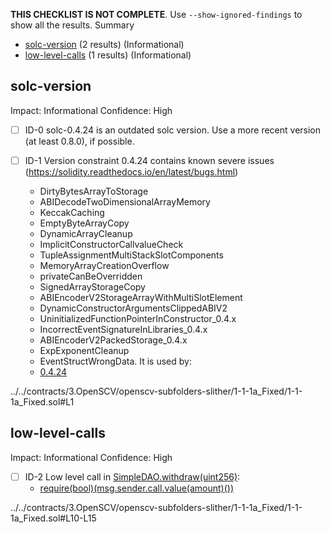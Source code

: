 **THIS CHECKLIST IS NOT COMPLETE**. Use `--show-ignored-findings` to show all the results.
Summary
 - [solc-version](#solc-version) (2 results) (Informational)
 - [low-level-calls](#low-level-calls) (1 results) (Informational)
## solc-version
Impact: Informational
Confidence: High
 - [ ] ID-0
solc-0.4.24 is an outdated solc version. Use a more recent version (at least 0.8.0), if possible.

 - [ ] ID-1
Version constraint 0.4.24 contains known severe issues (https://solidity.readthedocs.io/en/latest/bugs.html)
	- DirtyBytesArrayToStorage
	- ABIDecodeTwoDimensionalArrayMemory
	- KeccakCaching
	- EmptyByteArrayCopy
	- DynamicArrayCleanup
	- ImplicitConstructorCallvalueCheck
	- TupleAssignmentMultiStackSlotComponents
	- MemoryArrayCreationOverflow
	- privateCanBeOverridden
	- SignedArrayStorageCopy
	- ABIEncoderV2StorageArrayWithMultiSlotElement
	- DynamicConstructorArgumentsClippedABIV2
	- UninitializedFunctionPointerInConstructor_0.4.x
	- IncorrectEventSignatureInLibraries_0.4.x
	- ABIEncoderV2PackedStorage_0.4.x
	- ExpExponentCleanup
	- EventStructWrongData.
It is used by:
	- [0.4.24](../../contracts/3.OpenSCV/openscv-subfolders-slither/1-1-1a_Fixed/1-1-1a_Fixed.sol#L1)

../../contracts/3.OpenSCV/openscv-subfolders-slither/1-1-1a_Fixed/1-1-1a_Fixed.sol#L1


## low-level-calls
Impact: Informational
Confidence: High
 - [ ] ID-2
Low level call in [SimpleDAO.withdraw(uint256)](../../contracts/3.OpenSCV/openscv-subfolders-slither/1-1-1a_Fixed/1-1-1a_Fixed.sol#L10-L15):
	- [require(bool)(msg.sender.call.value(amount)())](../../contracts/3.OpenSCV/openscv-subfolders-slither/1-1-1a_Fixed/1-1-1a_Fixed.sol#L13)

../../contracts/3.OpenSCV/openscv-subfolders-slither/1-1-1a_Fixed/1-1-1a_Fixed.sol#L10-L15


